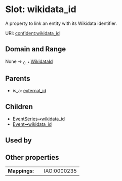 
# Slot: wikidata_id


A property to link an entity with its Wikidata identifier.

URI: [confident:wikidata_id](https://raw.githubusercontent.com/TIBHannover/ConfIDent_schema/main/src/linkml/confident_schema.yaml#wikidata_id)


## Domain and Range

None &#8594;  <sub>0..\*</sub> [WikidataId](WikidataId.md)

## Parents

 *  is_a: [external_id](external_id.md)

## Children

 *  [EventSeries➞wikidata_id](EventSeries_wikidata_id.md)
 *  [Event➞wikidata_id](Event_wikidata_id.md)

## Used by


## Other properties

|  |  |  |
| --- | --- | --- |
| **Mappings:** | | IAO:0000235 |

